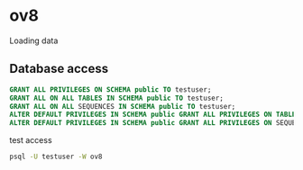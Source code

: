 # ov8
Loading data


## Database access

```sql
GRANT ALL PRIVILEGES ON SCHEMA public TO testuser;
GRANT ALL ON ALL TABLES IN SCHEMA public TO testuser;
GRANT ALL ON ALL SEQUENCES IN SCHEMA public TO testuser;
ALTER DEFAULT PRIVILEGES IN SCHEMA public GRANT ALL PRIVILEGES ON TABLES TO testuser;
ALTER DEFAULT PRIVILEGES IN SCHEMA public GRANT ALL PRIVILEGES ON SEQUENCES TO testuser;
```

test access

```bash
psql -U testuser -W ov8
```